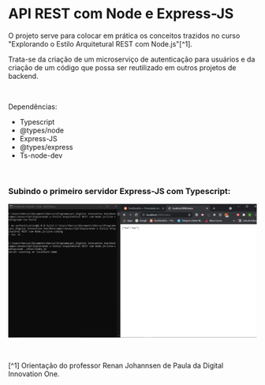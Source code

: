 # API REST com Node e Express-JS

O projeto serve para colocar em prática os conceitos trazidos no curso "Explorando o Estilo Arquitetural REST com Node.js"[^1]. 

Trata-se da criação de um microserviço de autenticação para usuários e da criação de um código que possa ser reutilizado em outros projetos de backend.





<br />

Dependências:

- Typescript
- @types/node
- Express-JS
- @types/express
- Ts-node-dev





<br />

### Subindo o primeiro servidor Express-JS com Typescript:
![Subindo o primeiro servidor com typescript](/public/images/subindo-primeiro-servidor-typescript.png)






<br />

[^1] Orientação do professor Renan Johannsen de Paula da Digital Innovation One.








